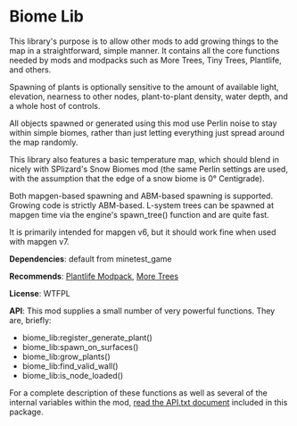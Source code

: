 # Biome Lib

This library's purpose is to allow other mods to add growing things to the map in a straightforward, simple manner. It contains all the core functions needed by mods and modpacks such as More Trees, Tiny Trees, Plantlife, and others. 

Spawning of plants is optionally sensitive to the amount of available light, elevation, nearness to other nodes, plant-to-plant density, water depth, and a whole host of controls. 

All objects spawned or generated using this mod use Perlin noise to stay within simple biomes, rather than just letting everything just spread around the map randomly. 

This library also features a basic temperature map, which should blend in nicely with SPlizard's Snow Biomes mod (the same Perlin settings are used, with the assumption that the edge of a snow biome is 0° Centigrade). 

Both mapgen-based spawning and ABM-based spawning is supported. Growing code is strictly ABM-based. L-system trees can be spawned at mapgen time via the engine's spawn_tree() function and are quite fast.

It is primarily intended for mapgen v6, but it should work fine when used with mapgen v7.

**Dependencies**: default from minetest_game

**Recommends**: [Plantlife Modpack](https://github.com/minetest-mods/plantlife_modpack), 
[More Trees](https://github.com/minetest-mods/moretrees)

**License**: WTFPL

**API**: This mod supplies a small number of very powerful functions. They are, briefly:

* biome_lib:register_generate_plant()
* biome_lib:spawn_on_surfaces()
* biome_lib:grow_plants()
* biome_lib:find_valid_wall()
* biome_lib:is_node_loaded()

For a complete description of these functions as well as several of the internal variables within the mod, [read the API.txt document](https://raw.githubusercontent.com/minetest-mods/biome_lib/master/API.txt) included in this package.
